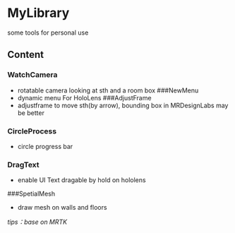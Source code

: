 # MyLibrary
some tools for personal use
## Content 
### WatchCamera
- rotatable camera looking at sth and a room box
###NewMenu
- dynamic menu For HoloLens
###AdjustFrame
- adjustframe to move sth(by arrow), bounding box in MRDesignLabs may be better
### CircleProcess
- circle progress bar 

### DragText

- enable UI Text dragable by  hold on hololens

###SpetialMesh

- draw mesh on walls and floors


*tips：base on MRTK*
